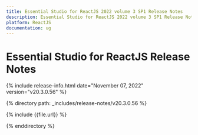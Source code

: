 ```yaml
---
title: Essential Studio for ReactJS 2022 volume 3 SP1 Release Notes  
description: Essential Studio for ReactJS 2022 volume 3 SP1 Release Notes  
platform: ReactJS
documentation: ug
---
```


# Essential Studio for ReactJS  Release Notes  

{% include release-info.html date="November 07, 2022"  version="v20.3.0.56" %} 

{% directory path: _includes/release-notes/v20.3.0.56 %}

{% include {{file.url}} %}

{% enddirectory %}